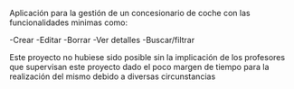 Aplicación para la gestión de un concesionario de coche con las funcionalidades minimas como:

-Crear
-Editar
-Borrar
-Ver detalles
-Buscar/filtrar

Este proyecto no hubiese sido posible sin la implicación de los profesores que supervisan este proyecto 
dado el poco margen de tiempo para la realización del mismo debido a diversas circunstancias